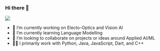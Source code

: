 ### Hi there 👋
![](https://komarev.com/ghpvc/?username=thisishardik&color=green)
- 🔭 I’m currently working on Electo-Optics and Vision AI
- 🌱 I’m currently learning Language Modelling
- 👯 I’m looking to collaborate on projects or ideas around Applied AI/ML 
- 👨‍💻 I primarily work with Python, Java, JavaScript, Dart, and C++
